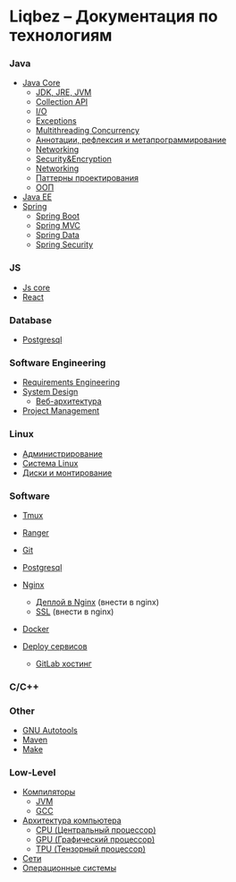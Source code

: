 # Liqbez – Документация по технологиям

### Java

- [Java Core](distribution/java/java-core.md)
    - [JDK, JRE, JVM]()
    - [Collection API]()
    - [I/O]()
    - [Exceptions]()
    - [Multithreading Concurrency]()
    - [Аннотации, рефлексия и метапрограммирование]()
    - [Networking]()
    - [Security&Encryption]()
    - [Networking]()
    - [Паттерны проектирования](distribution/java/patterns.md)
    - [ООП](distribution/java/oop.md)
- [Java EE](distribution/java/java-ee.md)
- [Spring](distribution/java/spring.md)
    - [Spring Boot]()
    - [Spring MVC]()
    - [Spring Data]()
    - [Spring Security]()

### JS

- [Js core]()
- [React]()

### Database

- [Postgresql]()

### Software Engineering

- [Requirements Engineering]()
- [System Design]()
    - [Веб-архитектура](distribution/web/web-architecture.md)
- [Project Management]()

### Linux

- [Администрирование](distribution/linux/admin.md)
- [Система Linux](distribution/linux/system.md)
- [Диски и монтирование](distribution/linux/disks.md)

### Software

- [Tmux](distribution/linux/tmux.md)
- [Ranger]()

- [Git](distribution/software/git.md)
- [Postgresql](distribution/software/postgresql.md)
- [Nginx](distribution/linux/nginx.md)
    - [Деплой в Nginx](distribution/linux/deployment-nginx.md) (внести в nginx)
    - [SSL](distribution/linux/ssl.md) (внести в nginx)
- [Docker](distribution/linux/docker.md)
- [Deploy сервисов](distribution/linux/hosting.md)
    - [GitLab хостинг](distribution/linux/gitlab-hosting.md)

### С/С++

### Other

- [GNU Autotools](distribution/other/gnu-autotools.md)
- [Maven]()
- [Make]()

### Low-Level

- [Компиляторы](distribution/architecture/compilers.md)
    - [JVM]()
    - [GCC]()
- [Архитектура компьютера](distribution/architecture/computer-architecture.md)
    - [CPU (Центральный процессор)](distribution/architecture/cpu.md)
    - [GPU (Графический процессор)](distribution/architecture/gpu.md)
    - [TPU (Тензорный процессор)](distribution/architecture/tpu.md)
- [Сети](distribution/architecture/networks.md)
- [Операционные системы](distribution/architecture/os.md)
